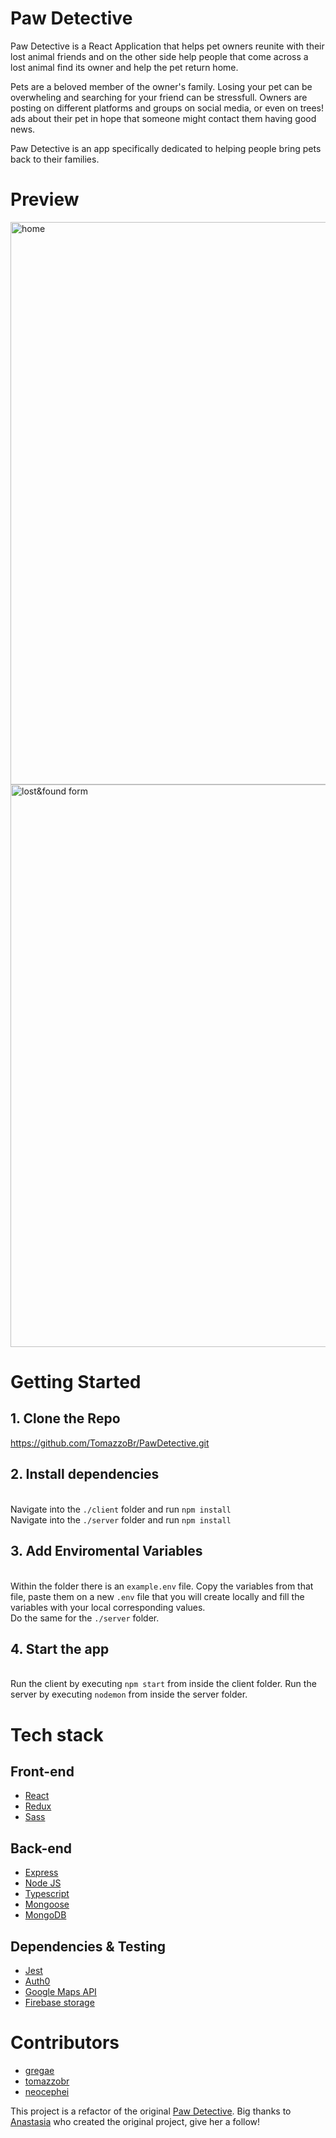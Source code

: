 # Paw Detective

Paw Detective is a React Application that helps pet owners reunite with their lost animal friends and on the other side help people that come across a lost animal find its owner and help the pet return home.

Pets are a beloved member of the owner's family. Losing your pet can be overwheling and searching for your friend
can be stressfull. Owners are posting on different platforms and groups on social media, or even on trees! ads about their pet in hope that someone might contact them having good news.

Paw Detective is an app specifically dedicated to helping people bring pets back to their families.

# Preview

<img src="paw-detective/images/front-page.PNG" alt="home" width="900"/>
<img src="paw-detective/images/form.png" alt="lost&found form" width="900"/>

# Getting Started

## 1. Clone the Repo

https://github.com/TomazzoBr/PawDetective.git

## 2. Install dependencies

\
 Navigate into the `./client` folder and run `npm install`
\
 Navigate into the `./server` folder and run `npm install`

## 3. Add Enviromental Variables

\
 Within the folder there is an `example.env` file. Copy the variables from that file, paste them on a new `.env` file that you will create locally and fill the variables with your local corresponding values.
\
 Do the same for the `./server` folder.

## 4. Start the app

\
 Run the client by executing `npm start` from inside the client folder.
Run the server by executing `nodemon` from inside the server folder.

# Tech stack

## Front-end

* <a href="https://reactjs.org/">React</a>
* <a href="https://redux.js.org/">Redux</a>
* <a href="https://sass-lang.com/">Sass</a>

## Back-end

* <a href="https://expressjs.com/">Express</a>
* <a href="https://nodejs.org/">Node JS</a>
* <a href="https://www.typescriptlang.org/">Typescript</a>
* <a href="https://mongoosejs.com/">Mongoose</a>
* <a href="https://www.mongodb.com/">MongoDB</a>

## Dependencies & Testing

* <a href="https://jestjs.io/">Jest</a>
* <a href="https://auth0.com/">Auth0</a>
* <a href="https://developers.google.com/maps">Google Maps API</a>
* <a href="https://firebase.google.com/">Firebase storage</a>

# Contributors

- [gregae](https://github.com/GregaE)
- [tomazzobr](https://github.com/TomazzoBr)
- [neocephei](https://github.com/NeoCephei)

This project is a refactor of the original [Paw Detective](https://github.com/Natasa410/PawDetective). Big thanks to [Anastasia](https://github.com/Natasa410/) who created the original project, give her a follow!
